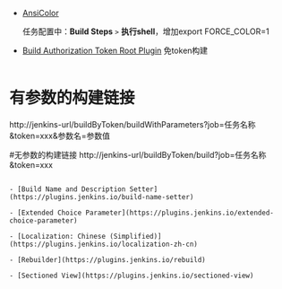 - [AnsiColor](https://plugins.jenkins.io/ansicolor)

  任务配置中：**Build Steps** `>` **执行shell**，增加export FORCE_COLOR=1

- [Build Authorization Token Root Plugin](https://plugins.jenkins.io/build-token-root) 免token构建

  ```bash
# 有参数的构建链接
  http://jenkins-url/buildByToken/buildWithParameters?job=任务名称&token=xxx&参数名=参数值

  #无参数的构建链接
http://jenkins-url/buildByToken/build?job=任务名称&token=xxx
  ```

- [Build Name and Description Setter](https://plugins.jenkins.io/build-name-setter)

- [Extended Choice Parameter](https://plugins.jenkins.io/extended-choice-parameter)

- [Localization: Chinese (Simplified)](https://plugins.jenkins.io/localization-zh-cn)

- [Rebuilder](https://plugins.jenkins.io/rebuild)

- [Sectioned View](https://plugins.jenkins.io/sectioned-view)